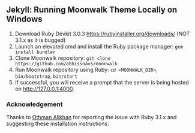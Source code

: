 ## Jekyll: Running Moonwalk Theme Locally on Windows
1. Download Ruby Devkit 3.0.3 https://rubyinstaller.org/downloads/ (NOT 3.1.x as it is bugged)
2. Launch an elevated cmd and install the Ruby package manager: `gem install bundler`
3. Clone Moonwalk repository: `git clone https://github.com/abhissnavs/moonwalk`
4. Run Moonwalk repository using Ruby: `cd <MOONWALK_DIR>`, `bin/bootstrap`, `bin/start`
5. If successful, you will receive a prompt that the server is being hosted on http://127.0.0.1:4000.

### Acknowledgement
Thanks to [Othman Alikhan](https://github.com/OthmanEmpire) for reporting the issue with Ruby 3.1.x and suggesting these installation instructions.

